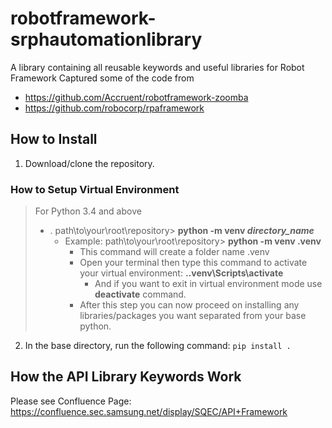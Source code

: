 # robotframework-srphautomationlibrary
A library containing all reusable keywords and useful libraries for Robot Framework
Captured some of the code from 
- https://github.com/Accruent/robotframework-zoomba
- https://github.com/robocorp/rpaframework
## How to Install
1. Download/clone the repository.
### How to Setup Virtual Environment
> For Python 3.4 and above
> - . path\to\your\root\repository> **python -m venv *directory_name***
>   - Example: path\to\your\root\repository> **python -m venv .venv**
>       - This command will create a folder name .venv
>       - Open your terminal then type this command to activate your virtual environment: **.\.venv\Scripts\activate**
>           - And if you want to exit in virtual environment mode use **deactivate** command.
>       - After this step you can now proceed on installing any libraries/packages you want separated from your base python. 

2. In the base directory, run the following command: `pip install .`
## How the API Library Keywords Work
Please see Confluence Page:
https://confluence.sec.samsung.net/display/SQEC/API+Framework
